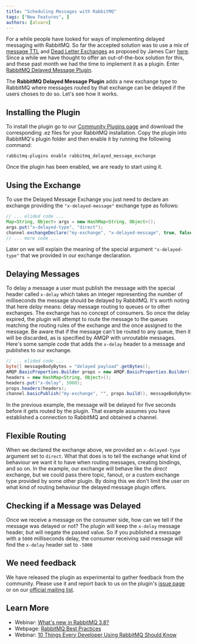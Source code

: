 ```yaml
---
title: "Scheduling Messages with RabbitMQ"
tags: ["New Features", ]
authors: [alvaro]
---
```


For a while people have looked for ways of implementing delayed
messaging with RabbitMQ. So far the accepted solution was to use a mix
of [message TTL](/docs/ttl#per-message-ttl) and
[Dead Letter Exchanges](/docs/dlx) as proposed
by James Carr
[here](http://blog.james-carr.org/2012/03/30/rabbitmq-sending-a-message-to-be-consumed-later/). Since
a while we have thought to offer an out-of-the-box solution for this,
and these past month we had the time to implement it as a
plugin. Enter
[RabbitMQ Delayed Message Plugin](https://github.com/rabbitmq/rabbitmq-delayed-message-exchange/).
<!-- truncate -->

The **RabbitMQ Delayed Message Plugin** adds a new exchange type to
RabbitMQ where messages routed by that exchange can be delayed if the
users choses to do so. Let's see how it works.

## Installing the Plugin

To install the plugin go to our
[Community Plugins page](/docs/community-plugins)
and download the corresponding .ez files for your RabbitMQ
installation. Copy the plugin into RabbitMQ's plugin folder and then
enable it by running the following command:

```shell
rabbitmq-plugins enable rabbitmq_delayed_message_exchange
```

Once the plugin has been enabled, we are ready to start using it.

## Using the Exchange

To use the Delayed Message Exchange you just need to declare an
exchange providing the `"x-delayed-message"` exchange type as follows:

```java
// ... elided code ...
Map<String, Object> args = new HashMap<String, Object>();
args.put("x-delayed-type", "direct");
channel.exchangeDeclare("my-exchange", "x-delayed-message", true, false, args);
// ... more code ...
```

Later on we will explain the meaning of the special argument
`"x-delayed-type"` that we provided in our exchange declaration.

## Delaying Messages

To delay a message a user must publish the message with the special
header called `x-delay` which takes an integer representing the number
of milliseconds the message should be delayed by RabbitMQ. It's worth
noting that here *delay* means: delay message routing to queues or to
other exchanges.
The exchange has no concept of consumers. So once the delay expired,
the plugin will attempt to route the message to the queues matching
the routing rules of the exchange and the once assigned to the
message. Be aware that if the message can't be routed to any queue,
then it will be discarded, as is specified by AMQP with unroutable
messages.
Here's some sample code that adds the `x-delay` header to a message
and publishes to our exchange.

```java
// ... elided code ...
byte[] messageBodyBytes = "delayed payload".getBytes();
AMQP.BasicProperties.Builder props = new AMQP.BasicProperties.Builder();
headers = new HashMap<String, Object>();
headers.put("x-delay", 5000);
props.headers(headers);
channel.basicPublish("my-exchange", "", props.build(), messageBodyBytes);
```

In the previous example, the message will be delayed for five seconds
before it gets routed by the plugin. That example assumes you have
established a connection to RabbitMQ and obtained a channel.

## Flexible Routing

When we declared the exchange above, we provided an `x-delayed-type`
argument set to `direct`. What that does is to tell the exchange what
kind of behaviour we want it to have when routing messages, creating
bindings, and so on. In the example, our exchange will behave like the
*direct* exchange, but we could pass there topic, fanout, or a custom
exchange type provided by some other plugin. By doing this we don't
limit the user on what kind of routing behaviour the delayed message
plugin offers.

## Checking if a Message was Delayed

Once we receive a message on the consumer side, how can we tell if the
message was delayed or not? The plugin will keep the `x-delay` message
header, but will negate the passed value. So if you published a
message with a `5000` milliseconds delay, the consumer receiving said
message will find the `x-delay` header set to `-5000`

## We need feedback

We have released the plugin as experimental to gather feedback from
the community. Please use it and report back to us on the plugin's
[issue page](https://github.com/rabbitmq/rabbitmq-delayed-message-exchange/issues)
or on our
[official mailing list](https://groups.google.com/forum/#!forum/rabbitmq-users).

## Learn More

* Webinar: [What's new in RabbitMQ 3.8?](https://content.pivotal.io/webinars/may-23-what-s-new-in-rabbitmq-3-8-webinar?utm_campaign=rabbitmq-blog-3.8-webinar-q319&utm_source=rabbitmq&utm_medium=website)
* Webpage: [RabbitMQ Best Practices](/docs/best-practices)
* Webinar: [10 Things Every Developer Using RabbitMQ Should Know](https://content.pivotal.io/webinars/dec-12-10-things-every-developer-using-rabbitmq-should-know-webinar?utm_campaign=rabbitmq-blog-10-things-q319&utm_source=rabbitmq&utm_medium=website)
